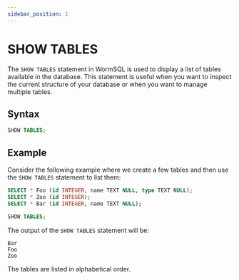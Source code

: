 ```yaml
---
sidebar_position: 1
---
```


# SHOW TABLES

The `SHOW TABLES` statement in WormSQL is used to display a list of tables available in the database. This statement is useful when you want to inspect the current structure of your database or when you want to manage multiple tables.

## Syntax

```sql
SHOW TABLES;
```

## Example

Consider the following example where we create a few tables and then use the `SHOW TABLES` statement to list them:

```sql
SELECT * Foo (id INTEGER, name TEXT NULL, type TEXT NULL);
SELECT * Zoo (id INTEGER);
SELECT * Bar (id INTEGER, name TEXT NULL);

SHOW TABLES;
```

The output of the `SHOW TABLES` statement will be:

```
Bar
Foo
Zoo
```

The tables are listed in alphabetical order.